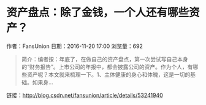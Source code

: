 # 资产盘点：除了金钱，一个人还有哪些资产？
作者：FansUnion
日期：2016-11-20 17:00
浏览量：692
> 简介：编者按：年底了，在做自己的资产盘点，第一次尝试写自己本身的“财务报告”。上市公司的年报中，都会披露公司的资产。作为个人，有哪些资产呢？本文就来梳理一下。1、主体健康的身心和体魄，这是一切的基础。如果身...

 链接：http://blog.csdn.net/fansunion/article/details/53241940
